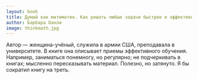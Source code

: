```yaml
---
layout: book
title: Думай как математик. Как решать любые задачи быстрее и эффективнее
author: Барбара Оакли
image: thinkmath.jpg
---
```


Автор — женщина-учёный, служила в армии США, преподавала в университете. В книге
она описывает приемы эффективного обучения. Например, заниматься понемногу, но
регулярно; не подчеркивать в книгах; мысленно пересказывать материал. Полезно,
но затянуто. Я бы сократил книгу на треть.

